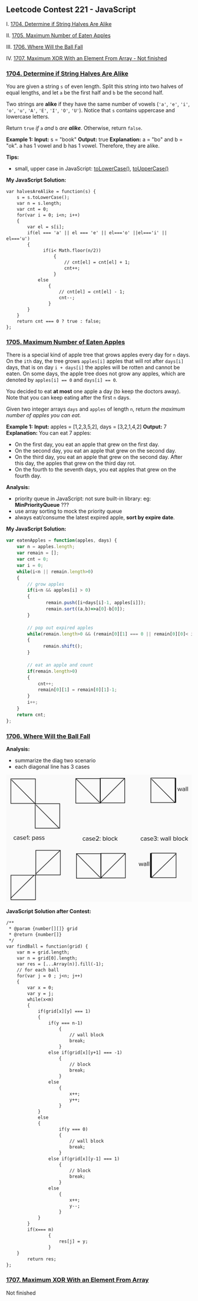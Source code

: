 ## Leetcode Contest 221 - JavaScript

I. [1704.  Determine if String Halves Are Alike](#question-1)

II. [1705. Maximum Number of Eaten Apples](#question-2)

III. [1706. Where Will the Ball Fall](#question-3)

IV. [1707. Maximum XOR With an Element From Array - Not finished](#question-4)

<div id="question-1"/>

### [1704.  Determine if String Halves Are Alike](https://leetcode.com/problems/determine-if-string-halves-are-alike/)

You are given a string  `s`  of even length. Split this string into two halves of equal lengths, and let  `a`  be the first half and  `b`  be the second half.

Two strings are  **alike**  if they have the same number of vowels (`'a'`,  `'e'`,  `'i'`,  `'o'`,  `'u'`,  `'A'`,  `'E'`,  `'I'`,  `'O'`,  `'U'`). Notice that  `s`  contains uppercase and lowercase letters.

Return  `true` _if_ `a` _and_ `b` _are  **alike**_. Otherwise, return  `false`.

**Example 1:**
**Input:** s = "book"
**Output:** true
**Explanation:** a = "bo" and b = "ok". a has 1 vowel and b has 1 vowel. Therefore, they are alike.

**Tips:**
- small, upper case in JavaScript: [toLowerCase()](https://developer.mozilla.org/en-US/docs/Web/JavaScript/Reference/Global_Objects/String/toLowerCase), [toUpperCase()](https://developer.mozilla.org/en-US/docs/Web/JavaScript/Reference/Global_Objects/String/toUpperCase)

**My JavaScript Solution:**
```
var halvesAreAlike = function(s) {
    s = s.toLowerCase();
    var n = s.length;
    var cnt = 0;
    for(var i = 0; i<n; i++)
    {
        var el = s[i];
        if(el === 'a' || el === 'e' || el==='o' ||el==='i' || el==='u')
        {
              if(i< Math.floor(n/2))
                  {
                      // cnt[el] = cnt[el] + 1;
                      cnt++;
                  }
            else
                {
                    // cnt[el] = cnt[el] - 1;
                    cnt--;
                }
        }
    }
    return cnt === 0 ? true : false;  
};
```

<div id="question-2"/>

### [1705. Maximum Number of Eaten Apples](https://leetcode.com/problems/maximum-number-of-eaten-apples)

There is a special kind of apple tree that grows apples every day for  `n`  days. On the  `ith`  day, the tree grows  `apples[i]`  apples that will rot after  `days[i]`  days, that is on day  `i + days[i]`  the apples will be rotten and cannot be eaten. On some days, the apple tree does not grow any apples, which are denoted by  `apples[i] == 0`  and  `days[i] == 0`.

You decided to eat  **at most**  one apple a day (to keep the doctors away). Note that you can keep eating after the first  `n`  days.

Given two integer arrays  `days`  and  `apples`  of length  `n`, return  _the maximum number of apples you can eat._

**Example 1:**
**Input:** apples = [1,2,3,5,2], days = [3,2,1,4,2]
**Output:** 7
**Explanation:** You can eat 7 apples:
- On the first day, you eat an apple that grew on the first day.
- On the second day, you eat an apple that grew on the second day.
- On the third day, you eat an apple that grew on the second day. After this day, the apples that grew on the third day rot.
- On the fourth to the seventh days, you eat apples that grew on the fourth day.

**Analysis:**
- priority queue in JavaScript: not sure built-in library: eg: **MinPriorityQueue** ???
- use array sorting to mock the priority queue
- always eat/consume the latest expired apple, **sort by expire date**.

**My JavaScript Solution:**
```js
var eatenApples = function(apples, days) {
    var n = apples.length;
    var remain = [];
    var cnt = 0;
    var i = 0;
    while(i<n || remain.length>0)
    {
        // grow apples
        if(i<n && apples[i] > 0)
        {
               remain.push([i+days[i]-1, apples[i]]);
               remain.sort((a,b)=>a[0]-b[0]);
        }
 
        // pop out expired apples
        while(remain.length>0 && (remain[0][1] === 0 || remain[0][0]< i))
        {
              remain.shift();
        }
         
        // eat an apple and count
        if(remain.length>0)
        {
            cnt++;
            remain[0][1] = remain[0][1]-1;
        }
        i++;
    }
    return cnt;   
};
```

<div id="question-3"/>

### [1706. Where Will the Ball Fall](https://leetcode.com/problems/where-will-the-ball-fall)

**Analysis:**
- summarize the diag two scenario
- each diagonal line has 3 cases

![image](../assets/lc1706.png ':size=581x398')

**JavaScript Solution after Contest:**
```
/**
 * @param {number[][]} grid
 * @return {number[]}
 */
var findBall = function(grid) {
    var m = grid.length;
    var n = grid[0].length;
    var res = [...Array(n)].fill(-1);
    // for each ball
    for(var j = 0 ; j<n; j++)
    {
        var x = 0;
        var y = j;
        while(x<m)
        {
            if(grid[x][y] === 1)
            {
                if(y === n-1)
                    {
                        // wall block
                        break;
                    }
                else if(grid[x][y+1] === -1)
                    {
                        // block
                        break;
                    }
                else
                    {
                        x++;
                        y++;
                    }
            }
            else
            {
                    if(y === 0)
                    {
                        // wall block
                        break;
                    }
                else if(grid[x][y-1] === 1)
                    {
                        // block
                        break;
                    }
                else
                    {
                        x++;
                        y--;
                    }
            }
        }
        if(x=== m)
                {
                    res[j] = y;
                }
    }
        return res;  
};
```

<div id="question-4"/>

### [1707. Maximum XOR With an Element From Array](https://leetcode.com/problems/maximum-xor-with-an-element-from-array)

Not finished